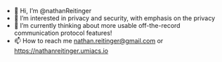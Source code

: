 - 👋 Hi, I’m @nathanReitinger
- 👀 I’m interested in privacy and security, with emphasis on the privacy
- 🌱 I’m currently thinking about more usable off-the-record communication protocol features!  
- 📫 How to reach me nathan.reitinger@gmail.com or https://nathanreitinger.umiacs.io
